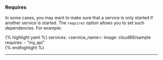 <!-- usedin: [ _legacy_docker/stack-management/service-lifecycle-management.md, _maestro/stack-management/service-lifecycle-management.md, _node/stack-management/service-lifecycle-management.md, _rails/stack-management/service-lifecycle-management.md] -->


### Requires

In some cases, you may want to make sure that a service is only started if another service is started. The `requires` option allows you to set such dependencies. For example:

{% highlight yaml %}
services:
    <service_name>:
        image: cloud66/sample
        requires:
          - "my_api"    
{% endhighlight %}

* * *

